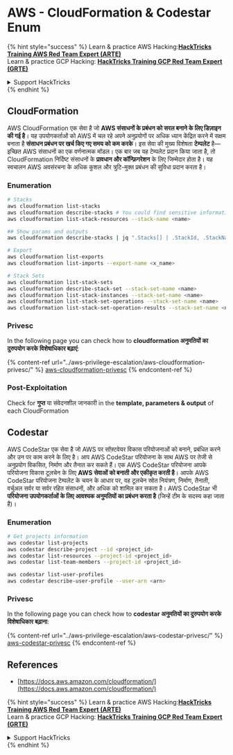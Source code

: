 # AWS - CloudFormation & Codestar Enum

{% hint style="success" %}
Learn & practice AWS Hacking:<img src="../../../.gitbook/assets/image (1).png" alt="" data-size="line">[**HackTricks Training AWS Red Team Expert (ARTE)**](https://training.hacktricks.xyz/courses/arte)<img src="../../../.gitbook/assets/image (1).png" alt="" data-size="line">\
Learn & practice GCP Hacking: <img src="../../../.gitbook/assets/image (2).png" alt="" data-size="line">[**HackTricks Training GCP Red Team Expert (GRTE)**<img src="../../../.gitbook/assets/image (2).png" alt="" data-size="line">](https://training.hacktricks.xyz/courses/grte)

<details>

<summary>Support HackTricks</summary>

* Check the [**subscription plans**](https://github.com/sponsors/carlospolop)!
* **Join the** 💬 [**Discord group**](https://discord.gg/hRep4RUj7f) or the [**telegram group**](https://t.me/peass) or **follow** us on **Twitter** 🐦 [**@hacktricks\_live**](https://twitter.com/hacktricks\_live)**.**
* **Share hacking tricks by submitting PRs to the** [**HackTricks**](https://github.com/carlospolop/hacktricks) and [**HackTricks Cloud**](https://github.com/carlospolop/hacktricks-cloud) github repos.

</details>
{% endhint %}

## CloudFormation

AWS CloudFormation एक सेवा है जो **AWS संसाधनों के प्रबंधन को सरल बनाने के लिए डिज़ाइन की गई है**। यह उपयोगकर्ताओं को AWS में चल रहे अपने अनुप्रयोगों पर अधिक ध्यान केंद्रित करने में सक्षम बनाता है **संसाधन प्रबंधन पर खर्च किए गए समय को कम करके**। इस सेवा की मुख्य विशेषता **टेम्पलेट** है—इच्छित AWS संसाधनों का एक वर्णनात्मक मॉडल। एक बार जब यह टेम्पलेट प्रदान किया जाता है, तो CloudFormation निर्दिष्ट संसाधनों के **प्रावधान और कॉन्फ़िगरेशन** के लिए जिम्मेदार होता है। यह स्वचालन AWS अवसंरचना के अधिक कुशल और त्रुटि-मुक्त प्रबंधन की सुविधा प्रदान करता है।

### Enumeration
```bash
# Stacks
aws cloudformation list-stacks
aws cloudformation describe-stacks # You could find sensitive information here
aws cloudformation list-stack-resources --stack-name <name>

## Show params and outputs
aws cloudformation describe-stacks | jq ".Stacks[] | .StackId, .StackName, .Parameters, .Outputs"

# Export
aws cloudformation list-exports
aws cloudformation list-imports --export-name <x_name>

# Stack Sets
aws cloudformation list-stack-sets
aws cloudformation describe-stack-set --stack-set-name <name>
aws cloudformation list-stack-instances --stack-set-name <name>
aws cloudformation list-stack-set-operations --stack-set-name <name>
aws cloudformation list-stack-set-operation-results --stack-set-name <name> --operation-id <id>
```
### Privesc

In the following page you can check how to **cloudformation अनुमतियों का दुरुपयोग करके विशेषाधिकार बढ़ाएं**:

{% content-ref url="../aws-privilege-escalation/aws-cloudformation-privesc/" %}
[aws-cloudformation-privesc](../aws-privilege-escalation/aws-cloudformation-privesc/)
{% endcontent-ref %}

### Post-Exploitation

Check for **गुप्त** या संवेदनशील जानकारी in the **template, parameters & output** of each CloudFormation

## Codestar

AWS CodeStar एक सेवा है जो AWS पर सॉफ़्टवेयर विकास परियोजनाओं को बनाने, प्रबंधित करने और उन पर काम करने के लिए है। आप AWS CodeStar परियोजना के साथ AWS पर तेजी से अनुप्रयोग विकसित, निर्माण और तैनात कर सकते हैं। एक AWS CodeStar परियोजना आपके परियोजना विकास टूलचेन के लिए **AWS सेवाओं को बनाती और एकीकृत करती है**। आपके AWS CodeStar परियोजना टेम्पलेट के चयन के आधार पर, वह टूलचेन स्रोत नियंत्रण, निर्माण, तैनाती, वर्चुअल सर्वर या सर्वर रहित संसाधनों, और अधिक को शामिल कर सकता है। AWS CodeStar भी **परियोजना उपयोगकर्ताओं के लिए आवश्यक अनुमतियों का प्रबंधन करता है** (जिन्हें टीम के सदस्य कहा जाता है)।

### Enumeration
```bash
# Get projects information
aws codestar list-projects
aws codestar describe-project --id <project_id>
aws codestar list-resources --project-id <project_id>
aws codestar list-team-members --project-id <project_id>

aws codestar list-user-profiles
aws codestar describe-user-profile --user-arn <arn>
```
### Privesc

In the following page you can check how to **codestar अनुमतियों का दुरुपयोग करके विशेषाधिकार बढ़ाना**:

{% content-ref url="../aws-privilege-escalation/aws-codestar-privesc/" %}
[aws-codestar-privesc](../aws-privilege-escalation/aws-codestar-privesc/)
{% endcontent-ref %}

## References

* [https://docs.aws.amazon.com/cloudformation/](https://docs.aws.amazon.com/cloudformation/)

{% hint style="success" %}
Learn & practice AWS Hacking:<img src="../../../.gitbook/assets/image (1).png" alt="" data-size="line">[**HackTricks Training AWS Red Team Expert (ARTE)**](https://training.hacktricks.xyz/courses/arte)<img src="../../../.gitbook/assets/image (1).png" alt="" data-size="line">\
Learn & practice GCP Hacking: <img src="../../../.gitbook/assets/image (2).png" alt="" data-size="line">[**HackTricks Training GCP Red Team Expert (GRTE)**<img src="../../../.gitbook/assets/image (2).png" alt="" data-size="line">](https://training.hacktricks.xyz/courses/grte)

<details>

<summary>Support HackTricks</summary>

* Check the [**subscription plans**](https://github.com/sponsors/carlospolop)!
* **Join the** 💬 [**Discord group**](https://discord.gg/hRep4RUj7f) or the [**telegram group**](https://t.me/peass) or **follow** us on **Twitter** 🐦 [**@hacktricks\_live**](https://twitter.com/hacktricks\_live)**.**
* **Share hacking tricks by submitting PRs to the** [**HackTricks**](https://github.com/carlospolop/hacktricks) and [**HackTricks Cloud**](https://github.com/carlospolop/hacktricks-cloud) github repos.

</details>
{% endhint %}
